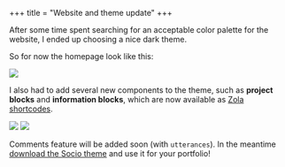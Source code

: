 +++
title = "Website and theme update"
+++

After some time spent searching for an acceptable color palette for the website, I ended up choosing a nice dark theme.

So for now the homepage look like this:

<img src="/img/blog/2023-07-10-website-update/screen1.jpg" class="img-dashed">

I also had to add several new components to the theme, such as **project blocks** and **information blocks**, which are now available as [Zola shortcodes](https://konceptosociala.eu.org/socio/blog/shortcodes/).

<img src="/img/blog/2023-07-10-website-update/screen2.jpg" class="img-dashed">

<img src="/img/blog/2023-07-10-website-update/screen3.jpg" class="img-dashed">

Comments feature will be added soon (with `utterances`). In the meantime [download the Socio theme](https://konceptosociala.eu.org/socio) and use it for your portfolio!